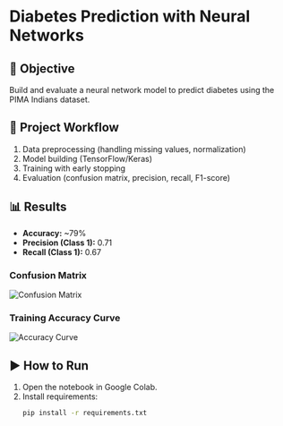 # Diabetes Prediction with Neural Networks

## 📌 Objective
Build and evaluate a neural network model to predict diabetes using the PIMA Indians dataset.

## 📂 Project Workflow
1. Data preprocessing (handling missing values, normalization)
2. Model building (TensorFlow/Keras)
3. Training with early stopping
4. Evaluation (confusion matrix, precision, recall, F1-score)

## 📊 Results
- **Accuracy:** ~79%
- **Precision (Class 1):** 0.71
- **Recall (Class 1):** 0.67  

### Confusion Matrix
![Confusion Matrix](Outputs/Conusion_Matrix.png)

### Training Accuracy Curve
![Accuracy Curve](results/accuracy_curve.png)

## ▶️ How to Run
1. Open the notebook in Google Colab.
2. Install requirements:
   ```bash
   pip install -r requirements.txt

